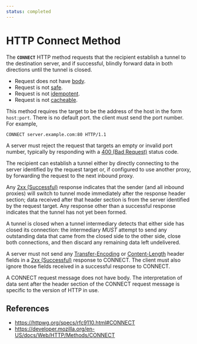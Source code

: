 ```yaml
---
status: completed
---
```


# HTTP Connect Method

The **`CONNECT`** HTTP method requests that the recipient establish a tunnel to the destination server, and if successful, blindly forward data in both directions until the tunnel is closed.

- Request does not have [body](/http/body).
- Request is not [safe](/httpmethod-property/safe).
- Request is not [idempotent](http/method-property/idempotent).
- Request is not [cacheable](/http/requests/cacheable).

This method requires the target to be the address of the host in the form `host:port`. There is no default port. the client must send the port number. For example,

```http
CONNECT server.example.com:80 HTTP/1.1
```

A server must reject the request that targets an empty or invalid port number, typically by responding with a [400 (Bad Request)](/http/status/400) status code.

The recipient can establish a tunnel either by directly connecting to the server identified by the request target or, if configured to use another proxy, by forwarding the request to the next inbound proxy.

Any [2xx (Successful)](/http/status/2xx) response indicates that the sender (and all inbound proxies) will switch to tunnel mode immediately after the response header section; data received after that header section is from the server identified by the request target. Any response other than a successful response indicates that the tunnel has not yet been formed.

A tunnel is closed when a tunnel intermediary detects that either side has closed its connection: the intermediary _MUST_ attempt to send any outstanding data that came from the closed side to the other side, close both connections, and then discard any remaining data left undelivered.

A server must not send any [Transfer-Encoding](/http/headers/transfer-encoding) or [Content-Length](/http/headers/content-length) header fields in a [2xx (Successful)](/http/status/2xx) response to CONNECT. The client must also ignore those fields received in a successful response to CONNECT.

A CONNECT request message does not have body. The interpretation of data sent after the header section of the CONNECT request message is specific to the version of HTTP in use.

## References

- https://httpwg.org/specs/rfc9110.html#CONNECT
- https://developer.mozilla.org/en-US/docs/Web/HTTP/Methods/CONNECT
